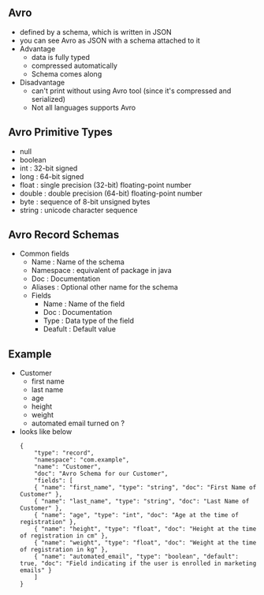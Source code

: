## Avro
- defined by a schema, which is written in JSON
- you can see Avro as JSON with a schema attached to it
- Advantage
    - data is fully typed
    - compressed automatically
    - Schema comes along
- Disadvantage
    - can't print without using Avro tool (since it's compressed and serialized)
    - Not all languages supports Avro

## Avro Primitive Types
- null
- boolean
- int : 32-bit signed
- long : 64-bit signed
- float : single precision (32-bit) floating-point number 
- double : double precision (64-bit) floating-point number
- byte : sequence of 8-bit unsigned bytes
- string : unicode character sequence

## Avro Record Schemas
- Common fields
    - Name : Name of the schema
    - Namespace : equivalent of package in java
    - Doc : Documentation
    - Aliases : Optional other name for the schema
    - Fields
        - Name : Name of the field
        - Doc : Documentation
        - Type : Data type of the field
        - Deafult : Default value

## Example
- Customer
    - first name
    - last name
    - age
    - height
    - weight
    - automated email turned on ?
- looks like below
    ```
    {
        "type": "record",
        "namespace": "com.example",
        "name": "Customer",
        "doc": "Avro Schema for our Customer",     
        "fields": [
        { "name": "first_name", "type": "string", "doc": "First Name of Customer" },
        { "name": "last_name", "type": "string", "doc": "Last Name of Customer" },
        { "name": "age", "type": "int", "doc": "Age at the time of registration" },
        { "name": "height", "type": "float", "doc": "Height at the time of registration in cm" },
        { "name": "weight", "type": "float", "doc": "Weight at the time of registration in kg" },
        { "name": "automated_email", "type": "boolean", "default": true, "doc": "Field indicating if the user is enrolled in marketing emails" }
        ]
    }
    ```

